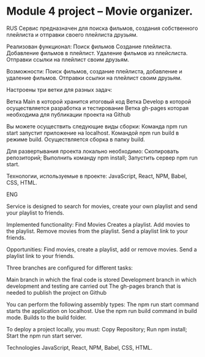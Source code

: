 # Module 4 project – Movie organizer.

RUS Сервис предназначен для поиска фильмов, создания собственного плейлиста и отправки своего плейлиста друзьям.

Реализован функционал:
Поиск фильмов
Создание плейлиста.
Добавление фильмов в плейлист.
Удаление фильмов из плейслиста.
Отправки ссылки на плейлист своим друзьям.

Возможности:
Поиск фильмов, создание плейлиста, добавление и удаление фильмов. Отправки ссылки на плейлист своим друзьям.

Настроены три ветки для разных задач:

Ветка Main в которой хранится итоговый код
Ветка Develop в которой осуществляется разработка и тестирование
Ветка gh-pages которая необходима для публикации проекта на Github

Вы можете осуществить следующие виды сборки:
Команда npm run start запустит приложение на localhost.
Командой npm run build в режиме build. Осуществляется сборка в папку build.

Для развертывания проекта локально необходимо:
Cкопировать репозиторий;
Выполнить команду npm install;
Запустить сервер npm run start.

Технологии, используемые в проекте: JavaScript, React, NPM, Babel, CSS, HTML.

ENG

Service is designed to search for movies, create your own playlist and send your playlist to friends.

Implemented functionality:
Find Movies
Creates a playlist.
Add movies to the playlist.
Remove movies from the playlist.
Send a playlist link to your friends.

Opportunities:
Find movies, create a playlist, add or remove movies. Send a playlist link to your friends.

Three branches are configured for different tasks:

Main branch in which the final code is stored
Development branch in which development and testing are carried out
The gh-pages branch that is needed to publish the project on Github

You can perform the following assembly types:
The npm run start command starts the application on localhost.
Use the npm run build command in build mode. Builds to the build folder.

To deploy a project locally, you must:
Copy Repository;
Run npm install;
Start the npm run start server.

Technologies JavaScript, React, NPM, Babel, CSS, HTML.
